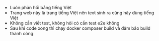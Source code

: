 - Luôn phản hồi bằng tiếng Việt
- Trang web này là trang tiếng Việt nên text sinh ra cũng hãy dùng tiếng Việt
- Không cần viết test, không hỏi có cần test e2e không
- Sau khi code xong thì chạy docker composer build và đảm bảo build thành công

